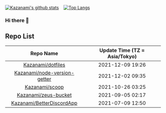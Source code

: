 
<!--<div class="profile_image" align="center">-->
  <!---->
  <!-- trigger -->
  <!--<p> Kazanami </p>-->
<!--</div>-->
<!--![](https://raw.githubusercontent.com/Kazanami/avatar-getter-node/master/Kazanami.png)&emsp;&emsp;&emsp;-->
[![Kazanami's github stats](https://github-readme-stats.vercel.app/api?username=Kazanami&theme=onedark&show_icons=true)](https://github.com/anuraghazra/github-readme-stats)&nbsp;&nbsp;&nbsp;
[![Top Langs](https://github-readme-stats.vercel.app/api/top-langs/?username=Kazanami&theme=onedark&show_icons=true)](https://github.com/anuraghazra/github-readme-stats)

### Hi there 👋

## Repo List
| Repo Name | Update Time (TZ = Asia/Tokyo) |
|:---------:|:-----------:|
|[Kazanami/dotfiles](https://github.com/Kazanami/dotfiles.git)|2021-12-09 19:26|
|[Kazanami/node-version-getter](https://github.com/Kazanami/node-version-getter.git)|2021-12-02 09:35|
|[Kazanami/scoop](https://github.com/Kazanami/scoop.git)|2021-10-26 03:25|
|[Kazanami/zeus-bucket](https://github.com/Kazanami/zeus-bucket.git)|2021-09-05 02:17|
|[Kazanami/BetterDiscordApp](https://github.com/Kazanami/BetterDiscordApp.git)|2021-07-09 12:50|
<!--
**Kazanami/Kazanami** is a ✨ _special_ ✨ repository because its `README.md` (this file) appears on your GitHub profile.

Here are some ideas to get you started:

- 🔭 I’m currently working on ...
- 🌱 I’m currently learning ...
- 👯 I’m looking to collaborate on ...
- 🤔 I’m looking for help with ...
- 💬 Ask me about ...
- 📫 How to reach me: ...
- 😄 Pronouns: ...
- ⚡ Fun fact: ...
-->
